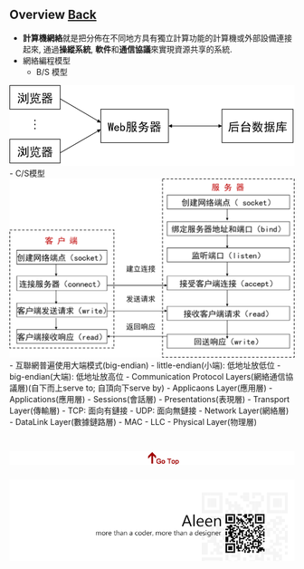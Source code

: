 ## Overview	[Back](./../Network.md)
- **計算機網絡**就是把分佈在不同地方具有獨立計算功能的計算機或外部設備連接起來, 通過**操縱系統**, **軟件**和**通信協議**來實現資源共享的系統.
- 網絡編程模型
	- B/S 模型
<img src="./bs_model.png">
	- C/S模型
<img src="./cs_model.png">
- 互聯網普遍使用大端模式(big-endian)
	- little-endian(小端): 低地址放低位
	- big-endian(大端): 低地址放高位 
- Communication Protocol Layers(網絡通信協議層)(自下而上serve to; 自頂向下serve by)
	- Applicaons Layer(應用層)
		- Applications(應用層)
		- Sessions(會話層)
		- Presentations(表現層)
	- Transport Layer(傳輸層)
		- TCP: 面向有鏈接
		- UDP: 面向無鏈接
	- Network Layer(網絡層)
	- DataLink Layer(數據鏈路層)
		- MAC
		- LLC
	- Physical Layer(物理層)

<a href="#" style="left:200px;"><img src="./../../pic/gotop.png"></a>
=====
<a href="http://aleen42.github.io/" target="_blank" ><img src="./../../pic/tail.gif"></a>
